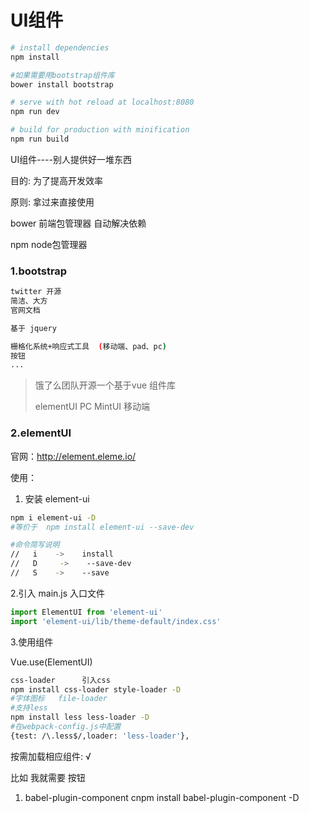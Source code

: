 # UI组件

``` bash
# install dependencies
npm install

#如果需要用bootstrap组件库
bower install bootstrap

# serve with hot reload at localhost:8080
npm run dev

# build for production with minification
npm run build
```

UI组件----别人提供好一堆东西

目的: 为了提高开发效率

原则: 拿过来直接使用



bower	前端包管理器	   自动解决依赖

npm	node包管理器



### 1.bootstrap

```bash
twitter	开源
简洁、大方
官网文档

基于 jquery

栅格化系统+响应式工具  (移动端、pad、pc)
按钮
...
```
>饿了么团队开源一个基于vue 组件库
>
>elementUI	PC
>MintUI		移动端

### 2.elementUI

官网：http://element.eleme.io/

使用：

1. 安装 element-ui

  ```bash
  npm i element-ui -D
  #等价于  npm install element-ui --save-dev

  #命令简写说明
  //   i	->    install
  //   D     ->    --save-dev
  //   S	->    --save
  ```

2.引入   main.js	入口文件

```javascript
import ElementUI from 'element-ui'
import 'element-ui/lib/theme-default/index.css'
```
3.使用组件

Vue.use(ElementUI)

```bash
css-loader  	引入css
npm install css-loader style-loader -D
#字体图标	file-loader
#支持less  
npm install less less-loader -D
#在webpack-config.js中配置
{test: /\.less$/,loader: 'less-loader'},
```

按需加载相应组件:	√

比如 我就需要 按钮

1. babel-plugin-component
  cnpm install babel-plugin-component -D